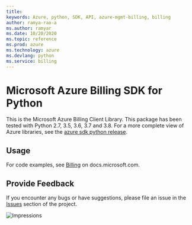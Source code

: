 ```yaml
---
title: 
keywords: Azure, python, SDK, API, azure-mgmt-billing, billing
author: ramya-rao-a
ms.author: ramyar
ms.date: 10/20/2020
ms.topic: reference
ms.prod: azure
ms.technology: azure
ms.devlang: python
ms.service: billing
---
```


# Microsoft Azure Billing SDK for Python

This is the Microsoft Azure Billing Client Library.
This package has been tested with Python 2.7, 3.5, 3.6, 3.7 and 3.8.
For a more complete view of Azure libraries, see the [azure sdk python release](https://aka.ms/azsdk/python/all).


## Usage

For code examples, see [Billing](https://docs.microsoft.com/python/api/overview/azure/billing)
on docs.microsoft.com.


## Provide Feedback

If you encounter any bugs or have suggestions, please file an issue in the
[Issues](https://github.com/Azure/azure-sdk-for-python/issues)
section of the project.


![Impressions](https://azure-sdk-impressions.azurewebsites.net/api/impressions/azure-sdk-for-python%2Fazure-mgmt-billing%2FREADME.png)

